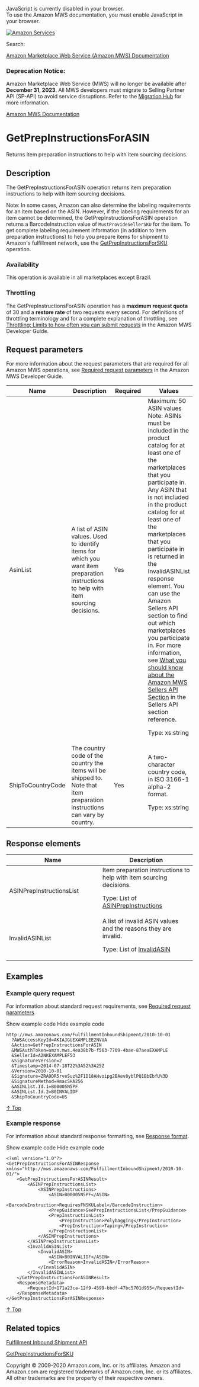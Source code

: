 <div id="MWSDX_noscript">

JavaScript is currently disabled in your browser.  
To use the Amazon MWS documentation, you must enable JavaScript in your
browser.

</div>

<div id="MWSDX_divtop">

[![Amazon
Services](https://images-na.ssl-images-amazon.com/images/G/08/mwsportal/fr_FR/amazonservices.gif "Amazon Services")](http://services.amazon.fr)

<div id="MWSDX_search">

<span id="MWSDX_searchlbl">Search:</span>

</div>

  
<span id="MWSDX_titlebar">[Amazon Marketplace Web Service (Amazon MWS)
Documentation](https://developer.amazonservices.fr/gp/mws/docs.html)</span>
<span id="MWSDX_dep_notice"></span>

### Deprecation Notice:

Amazon Marketplace Web Service (MWS) will no longer be available after
**December 31, 2023**. All MWS developers must migrate to Selling
Partner API (SP-API) to avoid service disruptions. Refer to the
[Migration
Hub](https://developer-docs.amazon.com/sp-api/page/migration-hub) for
more information.

</div>

<div id="MWSDX_divbottom">

<div id="MWSDX_divleft">

<div id="MWSDX_toc">

</div>

</div>

<div id="MWSDX_divright">

<div id="MWSDX_content">

<span id="MWSDX_breadcrumbs">[Amazon MWS
Documentation](https://developer.amazonservices.fr/gp/mws/docs.html)</span>

<div id="FBAInbound_GetPrepInstructionsForASIN" class="nested0">

# GetPrepInstructionsForASIN

<span class="ph">Returns item preparation instructions to help with item
sourcing decisions.</span>

<div id="Description" class="topic concept nested1">

## Description

<div class="body conbody">

<div class="section">

The <span class="keyword apiname">GetPrepInstructionsForASIN</span>
operation returns item preparation instructions to help with item
sourcing decisions.

<div class="p">

<div class="note note">

<span class="notetitle">Note:</span> In some cases, Amazon can also
determine the labeling requirements for an item based on the ASIN.
However, if the labeling requirements for an item cannot be determined,
the <span class="keyword apiname">GetPrepInstructionsForASIN</span>
operation returns a <span
class="keyword parmname">BarcodeInstruction</span> value of
`MustProvideSellerSKU` for the item. To get complete labeling
requirement information (in addition to item preparation instructions)
to help you prepare items for shipment to <span class="ph">Amazon's
fulfillment network</span>, use the
<a href="FBAInbound_GetPrepInstructionsForSKU.md" class="xref" title="Returns labeling requirements and item preparation instructions to help you prepare items for an inbound shipment."><span class="keyword apiname">GetPrepInstructionsForSKU</span></a>
operation.

</div>

</div>

</div>

<div class="section">

### Availability

This operation is available in all marketplaces except Brazil.

</div>

<div class="section">

### Throttling

The <span class="keyword apiname">GetPrepInstructionsForASIN</span>
operation has a **maximum request quota** of 30 and a **restore rate**
of two requests every second. <span class="ph">For definitions of
throttling terminology and for a complete explanation of throttling, see
<a href="../dev_guide/DG_Throttling.md" class="xref">Throttling: Limits to how often you can submit requests</a>
in the <span class="ph">Amazon MWS Developer Guide</span>.</span>

</div>

</div>

</div>

<div id="RequestParameters" class="topic reference nested1">

## Request parameters

<div class="body refbody">

<div class="section">

<span class="ph">For more information about the request parameters that
are required for all <span class="ph">Amazon MWS</span> operations, see
<a href="../dev_guide/DG_RequiredRequestParameters.md" class="xref">Required request parameters</a>
in the <span class="ph">Amazon MWS Developer Guide</span>.</span>

</div>

<div class="tablenoborder">

<table id="RequestParameters__RequestParametersTable" class="table" data-cellpadding="4" data-cellspacing="0" data-summary="" data-frame="border" data-border="1" data-rules="all">
<colgroup>
<col style="width: 25%" />
<col style="width: 25%" />
<col style="width: 25%" />
<col style="width: 25%" />
</colgroup>
<thead class="thead" data-align="left">
<tr class="header row">
<th id="d68751e164" class="entry" data-valign="top" width="22.46065808297568%">Name</th>
<th id="d68751e167" class="entry" data-valign="top" width="33.33333333333333%">Description</th>
<th id="d68751e170" class="entry" data-valign="top" width="14.306151645207438%">Required</th>
<th id="d68751e173" class="entry" data-valign="top" width="29.899856938483545%">Values</th>
</tr>
</thead>
<tbody class="tbody">
<tr class="odd row">
<td class="entry" data-valign="top" width="22.46065808297568%" headers="d68751e164 "><span class="keyword parmname">AsinList</span></td>
<td class="entry" data-valign="top" width="33.33333333333333%" headers="d68751e167 ">A list of <span class="keyword parmname">ASIN</span> values. Used to identify items for which you want item preparation instructions to help with item sourcing decisions.</td>
<td class="entry" data-valign="top" width="14.306151645207438%" headers="d68751e170 ">Yes</td>
<td class="entry" data-valign="top" width="29.899856938483545%" headers="d68751e173 ">Maximum: 50 <span class="keyword parmname">ASIN</span> values
<div class="note note">
<span class="notetitle">Note:</span> ASINs must be included in the product catalog for at least one of the marketplaces that you participate in. Any ASIN that is not included in the product catalog for at least one of the marketplaces that you participate in is returned in the <span class="keyword parmname">InvalidASINList</span> response element. You can use the Amazon Sellers API section to find out which marketplaces you participate in. For more information, see <a href="../sellers/Sellers_Overview.md" class="xref">What you should know about the Amazon MWS Sellers API Section</a> in the <span class="ph">Sellers API section</span> reference.
</div>
<p><span class="ph">Type: xs:string</span></p></td>
</tr>
<tr class="even row">
<td class="entry" data-valign="top" width="22.46065808297568%" headers="d68751e164 "><span class="keyword parmname">ShipToCountryCode</span></td>
<td class="entry" data-valign="top" width="33.33333333333333%" headers="d68751e167 ">The country code of the country the items will be shipped to. Note that item preparation instructions can vary by country.</td>
<td class="entry" data-valign="top" width="14.306151645207438%" headers="d68751e170 ">Yes</td>
<td class="entry" data-valign="top" width="29.899856938483545%" headers="d68751e173 "><span class="ph">A two-character country code, in ISO 3166-1 alpha-2 format.</span>
<p><span class="ph">Type: xs:string</span></p></td>
</tr>
</tbody>
</table>

</div>

</div>

</div>

<div id="ResponseElements" class="topic reference nested1">

## Response elements

<div class="body refbody">

<div class="tablenoborder">

<table id="ResponseElements__ResponseElementsTable" class="table" data-cellpadding="4" data-cellspacing="0" data-summary="" data-frame="border" data-border="1" data-rules="all">
<colgroup>
<col style="width: 50%" />
<col style="width: 50%" />
</colgroup>
<thead class="thead" data-align="left">
<tr class="header row">
<th id="d68751e264" class="entry" data-valign="top" width="24.813895781637722%">Name</th>
<th id="d68751e267" class="entry" data-valign="top" width="75.18610421836229%">Description</th>
</tr>
</thead>
<tbody class="tbody">
<tr class="odd row">
<td class="entry" data-valign="top" width="24.813895781637722%" headers="d68751e264 "><span class="keyword parmname">ASINPrepInstructionsList</span></td>
<td class="entry" data-valign="top" width="75.18610421836229%" headers="d68751e267 "><span class="ph">Item preparation instructions to help with item sourcing decisions.</span>
<p>Type: List of <a href="FBAInbound_Datatypes.md#ASINPrepInstructions" class="xref" title="Item preparation instructions to help with item sourcing decisions.">ASINPrepInstructions</a></p></td>
</tr>
<tr class="even row">
<td class="entry" data-valign="top" width="24.813895781637722%" headers="d68751e264 "><span class="keyword parmname">InvalidASINList</span></td>
<td class="entry" data-valign="top" width="75.18610421836229%" headers="d68751e267 ">A list of invalid <span class="keyword parmname">ASIN</span> values and the reasons they are invalid.
<p>Type: List of <a href="FBAInbound_Datatypes.md#InvalidASIN" class="xref" title="An invalid ASIN and the reason it is invalid.">InvalidASIN</a></p></td>
</tr>
</tbody>
</table>

</div>

</div>

</div>

<div id="Examples" class="topic reference nested1">

## Examples

<div class="body refbody">

<div class="section">

### Example query request

<span class="ph">For information about standard request requirements,
see
<a href="../dev_guide/DG_RequiredRequestParameters.md" class="xref">Required request parameters</a>.</span>

<span class="ph expander"> <span class="keyword parmname xshow">Show
example code</span> <span class="keyword parmname xhide">Hide example
code</span> </span>

<div class="sectiondiv content">

``` pre
http://mws.amazonaws.com/FulfillmentInboundShipment/2010-10-01
  ?AWSAccessKeyId=AKIAJGUEXAMPLEE2NVUA
  &Action=GetPrepInstructionsForASIN
  &MWSAuthToken=amzn.mws.4ea38b7b-f563-7709-4bae-87aeaEXAMPLE
  &SellerId=A2NKEXAMPLEF53
  &SignatureVersion=2
  &Timestamp=2014-07-18T22%3A52%3A25Z
  &Version=2010-10-01
  &Signature=ZRA9DR5rveSuz%2F1D18AHvoipg2BAev8yblPQ1BbEbfU%3D
  &SignatureMethod=HmacSHA256
  &ASINList.Id.1=B00005N5PF
  &ASINList.Id.2=B0INVALIDF
  &ShipToCountryCode=US
```

<a href="#Examples" class="xref">↑ Top</a>

</div>

</div>

<div class="section">

### Example response

<span class="ph">For information about standard response formatting, see
<a href="../dev_guide/DG_ResponseFormat.md" class="xref">Response format</a>.</span>

<span class="ph expander"> <span class="keyword parmname xshow">Show
example code</span> <span class="keyword parmname xhide">Hide example
code</span> </span>

<div class="sectiondiv content">

``` pre
<?xml version="1.0"?>
<GetPrepInstructionsForASINResponse xmlns="http://mws.amazonaws.com/FulfillmentInboundShipment/2010-10-01/">
    <GetPrepInstructionsForASINResult>
        <ASINPrepInstructionsList>
            <ASINPrepInstructions>
                <ASIN>B00005N5PF</ASIN>
                <BarcodeInstruction>RequiresFNSKULabel</BarcodeInstruction>
                <PrepGuidance>SeePrepInstructionsList</PrepGuidance>
                <PrepInstructionList>
                    <PrepInstruction>Polybagging</PrepInstruction>
                    <PrepInstruction>Taping</PrepInstruction>
                </PrepInstructionList>
            </ASINPrepInstructions>
        </ASINPrepInstructionsList>
        <InvalidASINList>
            <InvalidASIN>
                <ASIN>B0INVALIDF</ASIN>
                <ErrorReason>InvalidASIN</ErrorReason>
            </InvalidASIN>
        </InvalidASINList>
    </GetPrepInstructionsForASINResult>
    <ResponseMetadata>
        <RequestId>171a23ca-12f9-4599-bbdf-47bc5701d955</RequestId>
    </ResponseMetadata>
</GetPrepInstructionsForASINResponse>
```

<a href="#Examples" class="xref">↑ Top</a>

</div>

</div>

</div>

</div>

<div id="RelatedTopics" class="topic nested1">

## Related topics

<div class="body">

<a href="../fba_inbound/FBAInbound_Overview.md" class="xref">Fulfillment Inbound Shipment API</a>

<a href="FBAInbound_GetPrepInstructionsForSKU.md" class="xref" title="Returns labeling requirements and item preparation instructions to help you prepare items for an inbound shipment.">GetPrepInstructionsForSKU</a>

</div>

</div>

</div>

<div id="MWSDX_footer">

Copyright © 2009-2020 Amazon.com, Inc. or its affiliates. Amazon and
Amazon.com are registered trademarks of Amazon.com, Inc. or its
affiliates. All other trademarks are the property of their respective
owners.

</div>

</div>

</div>

<div style="clear: both;">

</div>

</div>

